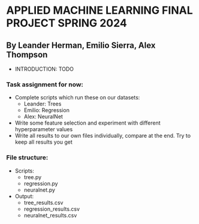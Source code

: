 # APPLIED MACHINE LEARNING FINAL PROJECT SPRING 2024
## By Leander Herman, Emilio Sierra, Alex Thompson
- INTRODUCTION: TODO
### Task assignment for now:
- Complete scripts which run these on our datasets:
  - Leander: Trees
  - Emilio: Regression
  - Alex: NeuralNet
- Write some feature selection and experiment with different hyperparameter values
- Write all results to our own files individually, compare at the end. Try to keep all results you get
### File structure:
- Scripts:
  - tree.py
  - regression.py
  - neuralnet.py
- Output:
  - tree_results.csv
  - regression_results.csv
  - neuralnet_results.csv
